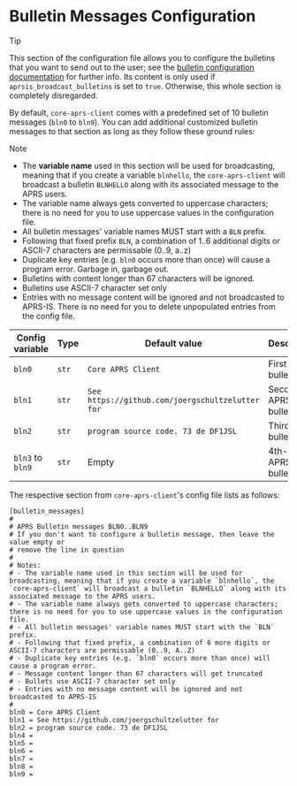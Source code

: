 # Bulletin Messages Configuration

> [!TIP]
> This section of the configuration file allows you to configure the bulletins that you want to send out to the user; see the [bulletin configuration documentation](config_bulletin) for further info. Its content is only used if `aprsis_broadcast_bulletins` is set to `true`. Otherwise, this whole section is completely disregarded.

By default, `core-aprs-client` comes with a predefined set of 10 bulletin messages (`bln0` to `bln9`). You can add additional customized bulletin messages to that section as long as they follow these ground rules:

> [!NOTE]
> - The __variable name__ used in this section will be used for broadcasting, meaning that if you create a variable `blnhello`, the `core-aprs-client` will broadcast a bulletin `BLNHELLO` along with its associated message to the APRS users.
> - The variable name always gets converted to uppercase characters; there is no need for you to use uppercase values in the configuration file.
> - All bulletin messages' variable names MUST start with a `BLN` prefix. 
> - Following that fixed prefix `BLN`, a combination of 1..6 additional digits or ASCII-7 characters are permissable (0..9, a..z)
> - Duplicate key entries (e.g. `bln0` occurs more than once) will cause a program error. Garbage in, garbage out.
> - Bulletins with content longer than 67 characters will be ignored.
> - Bulletins use ASCII-7 character set only
> - Entries with no message content will be ignored and not broadcasted to APRS-IS. There is no need for you to delete unpopulated entries from the config file.

| Config variable  | Type  | Default value                                    | Description            |
|------------------|-------|--------------------------------------------------|------------------------|
| `bln0`           | `str` | `Core APRS Client`                               | First APRS bulletin    |
| `bln1`           | `str` | `See https://github.com/joergschultzelutter for` | Second APRS bulletin   |
| `bln2`           | `str` | `program source code. 73 de DF1JSL`              | Third APRS bulletin    |
| `bln3` to `bln9` | `str` | Empty                                            | 4th-10th APRS bulletin |

The respective section from `core-aprs-client`'s config file lists as follows:

```
[bulletin_messages]
#
# APRS Bulletin messages BLN0..BLN9
# If you don't want to configure a bulletin message, then leave the value empty or
# remove the line in question
#
# Notes:
# - The variable name used in this section will be used for broadcasting, meaning that if you create a variable `blnhello`, the `core-aprs-client` will broadcast a bulletin `BLNHELLO` along with its associated message to the APRS users.
# - The variable name always gets converted to uppercase characters; there is no need for you to use uppercase values in the configuration file.
# - All bulletin messages' variable names MUST start with the `BLN` prefix. 
# - Following that fixed prefix, a combination of 6 more digits or ASCII-7 characters are permissable (0..9, A..Z)
# - Duplicate key entries (e.g. `bln0` occurs more than once) will cause a program error.
# - Message content longer than 67 characters will get truncated
# - Bullets use ASCII-7 character set only
# - Entries with no message content will be ignored and not broadcasted to APRS-IS
#
bln0 = Core APRS Client
bln1 = See https://github.com/joergschultzelutter for
bln2 = program source code. 73 de DF1JSL
bln4 =
bln5 =
bln6 =
bln7 =
bln8 =
bln9 =
```
